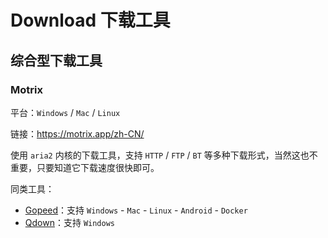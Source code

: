 # Download 下载工具

## 综合型下载工具

### Motrix

平台：`Windows` / `Mac` / `Linux`

链接：https://motrix.app/zh-CN/

使用 `aria2` 内核的下载工具，支持 `HTTP` / `FTP` / `BT` 等多种下载形式，当然这也不重要，只要知道它下载速度很快即可。

同类工具：
- [Gopeed](https://github.com/GopeedLab/gopeed/blob/main/README_zh-CN.md)：支持 `Windows` - `Mac` - `Linux` - `Android` - `Docker`
- [Qdown](https://lightzhan.xyz/index.php/qdown/)：支持 `Windows`